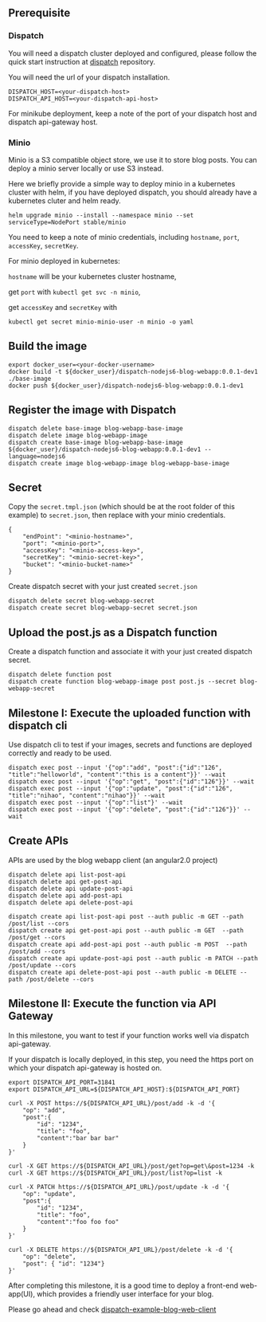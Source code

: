 ## Prerequisite

### Dispatch
You will need a dispatch cluster deployed and configured, please follow the quick start instruction at [dispatch](https://github.com/vmware/dispatch) repository.

You will need the url of your dispatch installation.
```
DISPATCH_HOST=<your-dispatch-host>
DISPATCH_API_HOST=<your-dispatch-api-host>
```

For minikube deployment, keep a note of the port of your dispatch host and dispatch api-gateway host.

### Minio

Minio is a S3 compatible object store, we use it to store blog posts. You can deploy a minio server locally or use S3 instead.

Here we briefly provide a simple way to deploy minio in a kubernetes cluster with helm, if you have deployed dispatch, you should already have a kubernetes cluter and helm ready.
```
helm upgrade minio --install --namespace minio --set serviceType=NodePort stable/minio
```
You need to keep a note of minio credentials, including ``hostname``, ``port``, ``accessKey``, ``secretKey``.

For minio deployed in kubernetes:

``hostname`` will be your kubernetes cluster hostname,

get ``port`` with
```kubectl get svc -n minio```,

get ``accessKey`` and ``secretKey`` with
```
kubectl get secret minio-minio-user -n minio -o yaml
```

## Build the image
```
export docker_user=<your-docker-username>
docker build -t ${docker_user}/dispatch-nodejs6-blog-webapp:0.0.1-dev1 ./base-image
docker push ${docker_user}/dispatch-nodejs6-blog-webapp:0.0.1-dev1
```

## Register the image with Dispatch

```
dispatch delete base-image blog-webapp-base-image
dispatch delete image blog-webapp-image
dispatch create base-image blog-webapp-base-image ${docker_user}/dispatch-nodejs6-blog-webapp:0.0.1-dev1 --language=nodejs6
dispatch create image blog-webapp-image blog-webapp-base-image
```

## Secret

Copy the ``secret.tmpl.json`` (which should be at the root folder of this example) to ``secret.json``, then replace with your minio credentials.
```
{
    "endPoint": "<minio-hostname>",
    "port": "<minio-port>",
    "accessKey": "<minio-access-key>",
    "secretKey": "<minio-secret-key>",
    "bucket": "<minio-bucket-name>"
}
```

Create dispatch secret with your just created ``secret.json``
```
dispatch delete secret blog-webapp-secret
dispatch create secret blog-webapp-secret secret.json
```

## Upload the post.js as a Dispatch function

Create a dispatch function and associate it with your just created dispatch secret.

```
dispatch delete function post
dispatch create function blog-webapp-image post post.js --secret blog-webapp-secret
```

## Milestone I: Execute the uploaded function with dispatch cli

Use dispatch cli to test if your images, secrets and functions are deployed correctly and ready to be used.

```
dispatch exec post --input '{"op":"add", "post":{"id":"126", "title":"helloworld", "content":"this is a content"}}' --wait
dispatch exec post --input '{"op":"get", "post":{"id":"126"}}' --wait
dispatch exec post --input '{"op":"update", "post":{"id":"126", "title":"nihao", "content":"nihao"}}' --wait
dispatch exec post --input '{"op":"list"}' --wait
dispatch exec post --input '{"op":"delete", "post":{"id":"126"}}' --wait
```

## Create APIs

APIs are used by the blog webapp client (an angular2.0 project)

```
dispatch delete api list-post-api
dispatch delete api get-post-api
dispatch delete api update-post-api
dispatch delete api add-post-api
dispatch delete api delete-post-api

dispatch create api list-post-api post --auth public -m GET --path /post/list --cors
dispatch create api get-post-api post --auth public -m GET  --path /post/get --cors
dispatch create api add-post-api post --auth public -m POST  --path /post/add --cors
dispatch create api update-post-api post --auth public -m PATCH --path /post/update --cors
dispatch create api delete-post-api post --auth public -m DELETE --path /post/delete --cors
```

## Milestone II: Execute the function via API Gateway

In this milestone, you want to test if your function works well via dispatch api-gateway.

If your dispatch is locally deployed, in this step, you need the https port on which your dispatch api-gateway is hosted on.

```
export DISPATCH_API_PORT=31841
export DISPATCH_API_URL=${DISPATCH_API_HOST}:${DISPATCH_API_PORT}

curl -X POST https://${DISPATCH_API_URL}/post/add -k -d '{
    "op": "add",
    "post":{
        "id": "1234",
        "title": "foo",
        "content":"bar bar bar"
    }
}'

curl -X GET https://${DISPATCH_API_URL}/post/get?op=get\&post=1234 -k
curl -X GET https://${DISPATCH_API_URL}/post/list?op=list -k

curl -X PATCH https://${DISPATCH_API_URL}/post/update -k -d '{
    "op": "update",
    "post":{
        "id": "1234",
        "title": "foo",
        "content":"foo foo foo"
    }
}'

curl -X DELETE https://${DISPATCH_API_URL}/post/delete -k -d '{
    "op": "delete",
    "post": { "id": "1234"}
}'
```

After completing this milestone, it is a good time to deploy a front-end web-app(UI), which provides a friendly user interface for your blog.

Please go ahead and check [dispatch-example-blog-web-client](https://github.com/seanhuxy/dispatch-example-blog-web-client)

